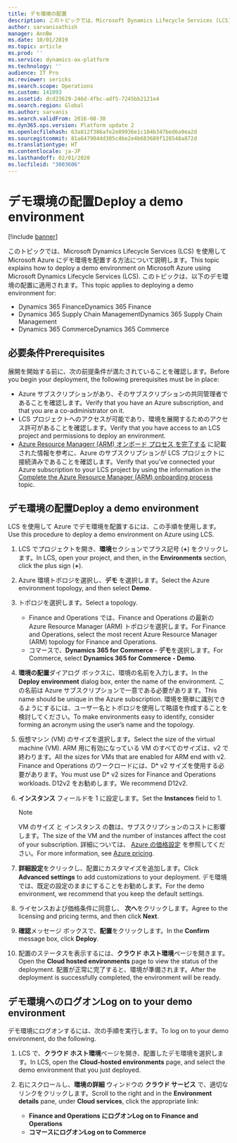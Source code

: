 ```yaml
---
title: デモ環境の配置
description: このトピックでは、Microsoft Dynamics Lifecycle Services (LCS) を使用して Microsoft Azure にデモ環境を配置する方法について説明します。 これは Dynamics 365 Finance、Supply Chain Management、およびコマースに適用されます。
author: sarvanisathish
manager: AnnBe
ms.date: 10/01/2019
ms.topic: article
ms.prod: ''
ms.service: dynamics-ax-platform
ms.technology: ''
audience: IT Pro
ms.reviewer: sericks
ms.search.scope: Operations
ms.custom: 141093
ms.assetid: dcd23629-246d-4fbc-adf5-7245bb2121e4
ms.search.region: Global
ms.author: sarvanis
ms.search.validFrom: 2016-08-30
ms.dyn365.ops.version: Platform update 2
ms.openlocfilehash: 63a812f386afe2e89936e1c104b347bed6a9ea2d
ms.sourcegitcommit: 81a647904dd305c4be2e4b683689f128548a872d
ms.translationtype: HT
ms.contentlocale: ja-JP
ms.lasthandoff: 02/01/2020
ms.locfileid: "3003606"
---
```

# <a name="deploy-a-demo-environment"></a><span data-ttu-id="f44ef-104">デモ環境の配置</span><span class="sxs-lookup"><span data-stu-id="f44ef-104">Deploy a demo environment</span></span>

[!include [banner](../includes/banner.md)]

<span data-ttu-id="f44ef-105">このトピックでは、Microsoft Dynamics Lifecycle Services (LCS) を使用して Microsoft Azure にデモ環境を配置する方法について説明します。</span><span class="sxs-lookup"><span data-stu-id="f44ef-105">This topic explains how to deploy a demo environment on Microsoft Azure using Microsoft Dynamics Lifecycle Services (LCS).</span></span> <span data-ttu-id="f44ef-106">このトピックは、以下のデモ環境の配置に適用されます。</span><span class="sxs-lookup"><span data-stu-id="f44ef-106">This topic applies to deploying a demo environment for:</span></span>

- <span data-ttu-id="f44ef-107">Dynamics 365 Finance</span><span class="sxs-lookup"><span data-stu-id="f44ef-107">Dynamics 365 Finance</span></span>
- <span data-ttu-id="f44ef-108">Dynamics 365 Supply Chain Management</span><span class="sxs-lookup"><span data-stu-id="f44ef-108">Dynamics 365 Supply Chain Management</span></span>
- <span data-ttu-id="f44ef-109">Dynamics 365 Commerce</span><span class="sxs-lookup"><span data-stu-id="f44ef-109">Dynamics 365 Commerce</span></span>

## <a name="prerequisites"></a><span data-ttu-id="f44ef-110">必要条件</span><span class="sxs-lookup"><span data-stu-id="f44ef-110">Prerequisites</span></span>
<span data-ttu-id="f44ef-111">展開を開始する前に、次の前提条件が満たされていることを確認します。</span><span class="sxs-lookup"><span data-stu-id="f44ef-111">Before you begin your deployment, the following prerequisites must be in place:</span></span>

- <span data-ttu-id="f44ef-112">Azure サブスクリプションがあり、そのサブスクリプションの共同管理者であることを確認します。</span><span class="sxs-lookup"><span data-stu-id="f44ef-112">Verify that you have an Azure subscription, and that you are a co-administrator on it.</span></span>
- <span data-ttu-id="f44ef-113">LCS プロジェクトへのアクセスが可能であり、環境を展開するためのアクセス許可があることを確認します。</span><span class="sxs-lookup"><span data-stu-id="f44ef-113">Verify that you have access to an LCS project and permissions to deploy an environment.</span></span>
- <span data-ttu-id="f44ef-114">[Azure Resource Managerr (ARM) オンボード プロセス を完了する](arm-onboarding.md) に記載された情報を参考に、Azure のサブスクリプションが LCS プロジェクトに接続済みであることを確認します。</span><span class="sxs-lookup"><span data-stu-id="f44ef-114">Verify that you’ve connected your Azure subscription to your LCS project by using the information in the [Complete the Azure Resource Manager (ARM) onboarding process](arm-onboarding.md) topic.</span></span>

## <a name="deploy-a-demo-environment"></a><span data-ttu-id="f44ef-115">デモ環境の配置</span><span class="sxs-lookup"><span data-stu-id="f44ef-115">Deploy a demo environment</span></span>
<span data-ttu-id="f44ef-116">LCS を使用して Azure でデモ環境を配置するには、この手順を使用します。</span><span class="sxs-lookup"><span data-stu-id="f44ef-116">Use this procedure to deploy a demo environment on Azure using LCS.</span></span> 

1. <span data-ttu-id="f44ef-117">LCS でプロジェクトを開き、**環境**セクションでプラス記号 (**+**) をクリックします。</span><span class="sxs-lookup"><span data-stu-id="f44ef-117">In LCS, open your project, and then, in the **Environments** section, click the plus sign (**+**).</span></span>
2. <span data-ttu-id="f44ef-118">Azure 環境トポロジを選択し、**デモ** を選択します。</span><span class="sxs-lookup"><span data-stu-id="f44ef-118">Select the Azure environment topology, and then select **Demo**.</span></span>
3. <span data-ttu-id="f44ef-119">トポロジを選択します。</span><span class="sxs-lookup"><span data-stu-id="f44ef-119">Select a topology.</span></span>
    - <span data-ttu-id="f44ef-120">Finance and Operations では、Finance and Operations の最新の Azure Resource Manager (ARM) トポロジを選択します。</span><span class="sxs-lookup"><span data-stu-id="f44ef-120">For Finance and Operations, select the most recent Azure Resource Manager (ARM) topology for Finance and Operations.</span></span>
    - <span data-ttu-id="f44ef-121">コマースで、**Dynamics 365 for Commerce - デモ**を選択します。</span><span class="sxs-lookup"><span data-stu-id="f44ef-121">For Commerce, select **Dynamics 365 for Commerce - Demo**.</span></span>
4. <span data-ttu-id="f44ef-122">**環境の配置**ダイアログ ボックスに、環境の名前を入力します。</span><span class="sxs-lookup"><span data-stu-id="f44ef-122">In the **Deploy environment** dialog box, enter the name of the environment.</span></span> <span data-ttu-id="f44ef-123">この名前は Azure サブスクリプションで一意である必要があります。</span><span class="sxs-lookup"><span data-stu-id="f44ef-123">This name should be unique in the Azure subscription.</span></span> <span data-ttu-id="f44ef-124">環境を簡単に識別できるようにするには、ユーザー名とトポロジを使用して略語を作成することを検討してください。</span><span class="sxs-lookup"><span data-stu-id="f44ef-124">To make environments easy to identify, consider forming an acronym using the user’s name and the topology.</span></span>
5. <span data-ttu-id="f44ef-125">仮想マシン (VM) のサイズを選択します。</span><span class="sxs-lookup"><span data-stu-id="f44ef-125">Select the size of the virtual machine (VM).</span></span> <span data-ttu-id="f44ef-126">ARM 用に有効になっている VM のすべてのサイズは、v2 で終わります。</span><span class="sxs-lookup"><span data-stu-id="f44ef-126">All the sizes for VMs that are enabled for ARM end with v2.</span></span> <span data-ttu-id="f44ef-127">Finance and Operations のワークロードには、D\* v2 サイズを使用する必要があります。</span><span class="sxs-lookup"><span data-stu-id="f44ef-127">You must use D\* v2 sizes for Finance and Operations workloads.</span></span> <span data-ttu-id="f44ef-128">D12v2 をお勧めします。</span><span class="sxs-lookup"><span data-stu-id="f44ef-128">We recommend D12v2.</span></span>
6. <span data-ttu-id="f44ef-129">**インスタンス** フィールドを 1 に設定します。</span><span class="sxs-lookup"><span data-stu-id="f44ef-129">Set the **Instances** field to 1.</span></span>

    > [!NOTE] 
    > <span data-ttu-id="f44ef-130">VM のサイズ と インスタンス の数は、サブスクリプションのコストに影響します。</span><span class="sxs-lookup"><span data-stu-id="f44ef-130">The size of the VM and the number of instances affect the cost of your subscription.</span></span> <span data-ttu-id="f44ef-131">詳細については、 [Azure の価格設定](https://azure.microsoft.com/pricing/) を参照してください。</span><span class="sxs-lookup"><span data-stu-id="f44ef-131">For more information, see [Azure pricing](https://azure.microsoft.com/pricing/).</span></span>


7. <span data-ttu-id="f44ef-132">**詳細設定**をクリックし、配置にカスタマイズを追加します。</span><span class="sxs-lookup"><span data-stu-id="f44ef-132">Click **Advanced settings** to add customizations to your deployment.</span></span> <span data-ttu-id="f44ef-133">デモ環境では、既定の設定のままにすることをお勧めします。</span><span class="sxs-lookup"><span data-stu-id="f44ef-133">For the demo environment, we recommend that you keep the default settings.</span></span>
8. <span data-ttu-id="f44ef-134">ライセンスおよび価格条件に同意し、 **次へ**をクリックします。</span><span class="sxs-lookup"><span data-stu-id="f44ef-134">Agree to the licensing and pricing terms, and then click **Next**.</span></span>
9. <span data-ttu-id="f44ef-135">**確認**メッセージ ボックスで、**配置**をクリックします。</span><span class="sxs-lookup"><span data-stu-id="f44ef-135">In the **Confirm** message box, click **Deploy**.</span></span>
10. <span data-ttu-id="f44ef-136">配置のステータスを表示するには、**クラウド ホスト環境**ページを開きます。</span><span class="sxs-lookup"><span data-stu-id="f44ef-136">Open the **Cloud hosted environments** page to view the status of the deployment.</span></span> <span data-ttu-id="f44ef-137">配置が正常に完了すると、環境が準備されます。</span><span class="sxs-lookup"><span data-stu-id="f44ef-137">After the deployment is successfully completed, the environment will be ready.</span></span>

## <a name="log-on-to-your-demo-environment"></a><span data-ttu-id="f44ef-138">デモ環境へのログオン</span><span class="sxs-lookup"><span data-stu-id="f44ef-138">Log on to your demo environment</span></span>
<span data-ttu-id="f44ef-139">デモ環境にログオンするには、次の手順を実行します。</span><span class="sxs-lookup"><span data-stu-id="f44ef-139">To log on to your demo environment, do the following.</span></span>

1. <span data-ttu-id="f44ef-140">LCS で、**クラウド ホスト環境**ページを開き、配置したデモ環境を選択します。</span><span class="sxs-lookup"><span data-stu-id="f44ef-140">In LCS, open the **Cloud-hosted environments** page, and select the demo environment that you just deployed.</span></span>

2. <span data-ttu-id="f44ef-141">右にスクロールし、**環境の詳細** ウィンドウの **クラウド サービス** で、適切なリンクをクリックします。</span><span class="sxs-lookup"><span data-stu-id="f44ef-141">Scroll to the right and in the **Environment details** pane, under **Cloud services**, click the appropriate link:</span></span>

      - <span data-ttu-id="f44ef-142">**Finance and Operations にログオン**</span><span class="sxs-lookup"><span data-stu-id="f44ef-142">**Log on to Finance and Operations**</span></span>
      - <span data-ttu-id="f44ef-143">**コマースにログオン**</span><span class="sxs-lookup"><span data-stu-id="f44ef-143">**Log on to Commerce**</span></span>
